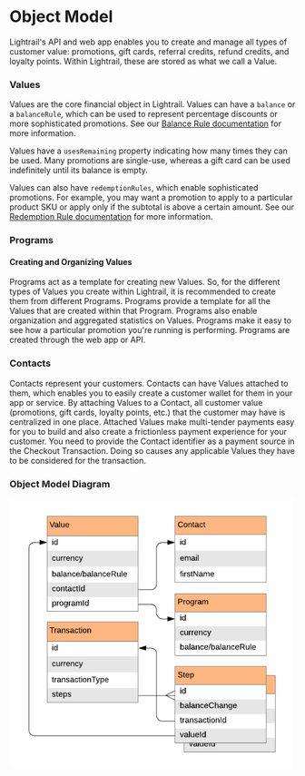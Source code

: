 # Object Model

<p class= "intro"> Lightrail's API and web app enables you to create and manage all types of customer value: promotions, gift cards, referral credits, refund credits, and loyalty points. Within Lightrail, these are stored as what we call a Value.</p>

### Values

Values are the core financial object in Lightrail. Values can have a `balance` or a `balanceRule`, which can be used to represent percentage discounts or more sophisticated promotions. See our [Balance Rule documentation](#use-cases/redemption-and-balance-rules) for more information. 

Values have a `usesRemaining` property indicating how many times they can be used. Many promotions are single-use, whereas a gift card can be used indefinitely until its balance is empty. 

Values can also have `redemptionRules`, which enable sophisticated promotions. For example, you may want a promotion to apply to a particular product SKU or apply only if the subtotal is above a certain amount. See our [Redemption Rule documentation](#use-cases/redemption-and-balance-rules) for more information.

### Programs

#### Creating and Organizing Values

Programs act as a template for creating new Values. So, for the different types of Values you create within Lightrail, it is recommended to create them from different Programs. Programs provide a template for all the Values that are created within that Program. Programs also enable organization and aggregated statistics on Values. Programs make it easy to see how a particular promotion you're running is performing. Programs are created through the web app or API. 

### Contacts

Contacts represent your customers. Contacts can have Values attached to them, which enables you to easily create a customer wallet for them in your app or service. By attaching Values to a Contact, all customer value (promotions, gift cards, loyalty points, etc.) that the customer may have is centralized in one place. Attached Values make multi-tender payments easy for you to build and also create a frictionless payment experience for your customer. You need to provide the Contact identifier as a payment source in the Checkout Transaction. Doing so causes any applicable Values they have to be considered for the transaction.

 
### Object Model Diagram

<img style="width: 500px" src="https://raw.githubusercontent.com/Giftbit/Lightrail-API-V2-Docs/master/docs/assets/object-model.png" alt="Object Model Diagram" />
